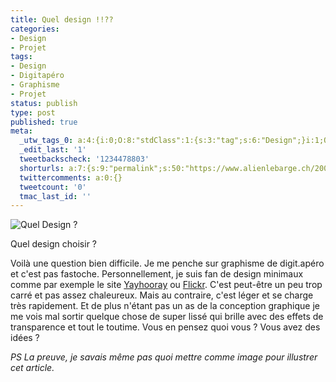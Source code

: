 ```yaml
---
title: Quel design !!??
categories:
- Design
- Projet
tags:
- Design
- Digitapéro
- Graphisme
- Projet
status: publish
type: post
published: true
meta:
  _utw_tags_0: a:4:{i:0;O:8:"stdClass":1:{s:3:"tag";s:6:"Design";}i:1;O:8:"stdClass":1:{s:3:"tag";s:12:"digit.apéro";}i:2;O:8:"stdClass":1:{s:3:"tag";s:11:"Non-classé";}i:3;O:8:"stdClass":1:{s:3:"tag";s:6:"Projet";}}
  _edit_last: '1'
  tweetbackscheck: '1234478803'
  shorturls: a:7:{s:9:"permalink";s:50:"https://www.alienlebarge.ch/2007/05/19/quel-design/";s:7:"tinyurl";s:25:"https://tinyurl.com/d7moms";s:4:"isgd";s:17:"https://is.gd/ixPr";s:5:"bitly";s:20:"https://bit.ly/34n2KZ";s:5:"snipr";s:22:"https://snipr.com/bdizg";s:5:"snurl";s:22:"https://snurl.com/bdizg";s:7:"snipurl";s:24:"https://snipurl.com/bdizg";}
  twittercomments: a:0:{}
  tweetcount: '0'
  tmac_last_id: ''
---
```

<img src="https://dlgjp9x71cipk.cloudfront.net/2007/05/queldesign2.png" alt="Quel Design ?" />

Quel design choisir ?

Voilà une question bien difficile. Je me penche sur graphisme de digit.apéro et c'est pas fastoche.
Personnellement, je suis fan de design minimaux comme par exemple le site <a href="https://www.yayhooray.com/" title="yayhooray.com">Yayhooray</a> ou <a href="https://www.flickr.com/" title="flickr.com">Flickr</a>. C'est peut-être un peu trop carré et pas assez chaleureux. Mais au contraire, c'est léger et se charge très rapidement. Et de plus n'étant pas un as de la conception graphique je me vois mal sortir quelque chose de super lissé qui brille avec des effets de transparence et tout le toutime.
Vous en pensez quoi vous ? Vous avez des idées ?

<em>PS
La preuve, je savais même pas quoi mettre comme image pour illustrer cet article. </em>

